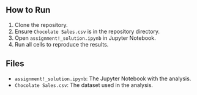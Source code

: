 ## How to Run
1. Clone the repository.
2. Ensure `Chocolate Sales.csv` is in the repository directory.
3. Open `assignment!_solution.ipynb` in Jupyter Notebook.
4. Run all cells to reproduce the results.

## Files
- `assignment!_solution.ipynb`: The Jupyter Notebook with the analysis.
- `Chocolate Sales.csv`: The dataset used in the analysis.
